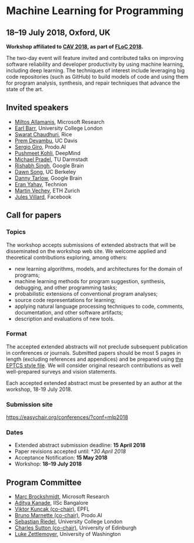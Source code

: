 # Machine Learning for Programming

## 18–19 July 2018, Oxford, UK

**Workshop affiliated to [CAV 2018](http://cavconference.org/2018/),
as part of [FLoC 2018](http://www.floc2018.org/).**

The two-day event will feature invited and contributed talks on improving
software reliability and developer productivity by using machine learning,
including deep learning. The techniques of interest include leveraging big code
repositories (such as GitHub) to build models of code and using them for
program analysis, synthesis, and repair techniques that advance the state of
the art.

## Invited speakers

* [Miltos Allamanis](https://miltos.allamanis.com/), Microsoft Research
* [Earl Barr](http://earlbarr.com/), University College London
* [Swarat Chaudhuri](http://www.cs.rice.edu/~sc40/), Rice
* [Prem Devambu](http://web.cs.ucdavis.edu/~devanbu/), UC Davis
* [Sergio Giro](https://www.linkedin.com/in/sergio-giro-1005948/), Prodo.AI
* [Pushmeet Kohli](https://sites.google.com/site/pushmeet/), DeepMind
* [Michael Pradel](http://mp.binaervarianz.de/), TU Darmstadt
* [Rishabh Singh](https://rishabhmit.bitbucket.io/), Google Brain
* [Dawn Song](https://people.eecs.berkeley.edu/~dawnsong/), UC Berkeley
* [Danny Tarlow](http://www.cs.toronto.edu/~dtarlow/), Google Brain
* [Eran Yahav](http://www.cs.technion.ac.il/~yahave/), Technion
* [Martin Vechev](http://www.srl.inf.ethz.ch/), ETH Zurich
* [Jules Villard](https://www.linkedin.com/in/jules-villard-2842a15a/), Facebook

## Call for papers

### Topics

The workshop accepts submissions of extended abstracts that will be
disseminated on the workshop web site. We welcome applied and theoretical
contributions exploring, among others:

* new learning algorithms, models, and architectures for the domain of programs;
* machine learning methods for program suggestion, synthesis, debugging, and other programming tasks;
* probabilistic extensions of conventional program analyses;
* source code representations for learning;
* applying natural language processing techniques to code, comments, documentation, and other software artifacts;
* description and evaluations of new tools.

### Format 

The accepted extended abstracts will not preclude subsequent publication in
conferences or journals.  Submitted papers should be most 5 pages in length
(excluding references and appendices) and be prepared using [the EPTCS style
file](http://style.eptcs.org/). We will consider original research contributions 
as well well-prepared surveys and vision statements.

Each accepted extended abstract must be presented by an author at the workshop,
18-19 July 2018.

### Submission site

<https://easychair.org/conferences/?conf=mlp2018>

### Dates

* Extended abstract submission deadline: **15 April 2018** 
* Paper revisions accepted until: **30 April 2018*
* Acceptance Notification: **15 May 2018**
* Workshop: **18–19 July 2018**

## Program Committee

* [Marc Brockshmidt](https://www.microsoft.com/en-us/research/people/mabrocks/), Microsoft Research
* [Aditya Kanade](http://www.iisc-seal.net/kanade/), IISc Bangalore
* [Viktor Kuncak (co-chair)](http://lara.epfl.ch/~kuncak/), EPFL
* [Bruno Marnette (co-chair)](https://www.linkedin.com/in/brunomarnette/), Prodo.AI
* [Sebastian Riedel](http://www.riedelcastro.org/), University College London 
* [Charles Sutton (co-chair)](http://homepages.inf.ed.ac.uk/csutton/), University of Edinburgh
* [Luke Zettlemoyer](https://www.cs.washington.edu/people/faculty/lsz), University of Washington
